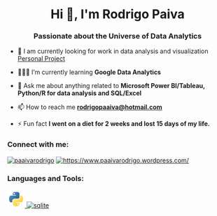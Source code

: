 <h1 align="center">Hi 👋, I'm Rodrigo Paiva</h1>
<h3 align="center">Passionate about the Universe of Data Analytics</h3>

- 🔭 I am currently looking for work in data analysis and visualization [Personal Project](https://paaivarodrigo.wordpress.com/)

- 👨🏻‍🔬 I’m currently learning **Google Data Analytics**

- 💬 Ask me about anything related to **Microsoft Power BI/Tableau, Python/R for data analysis and SQL/Excel**

- 📫 How to reach me **rodrigopaaiva@hotmail.com**

- ⚡ Fun fact **I went on a diet for 2 weeks and lost 15 days of my life.**

<h3 align="left">Connect with me:</h3>
<p align="left">
<a href="https://linkedin.com/in/paaivarodrigo" target="blank"><img align="center" src="https://raw.githubusercontent.com/rahuldkjain/github-profile-readme-generator/master/src/images/icons/Social/linked-in-alt.svg" alt="paaivarodrigo" height="30" width="40" /></a>
<a href="/https://paaivarodrigo.wordpress.com/" target="blank"><img align="center" src="https://raw.githubusercontent.com/rahuldkjain/github-profile-readme-generator/master/src/images/icons/Social/rss.svg" alt="https://www.paaivarodrigo.wordpress.com/" height="30" width="40" /></a>
</p>

<h3 align="left">Languages and Tools:</h3>
<p align="left"> <a href="https://www.python.org" target="_blank" rel="noreferrer"> <img src="https://raw.githubusercontent.com/devicons/devicon/master/icons/python/python-original.svg" alt="python" width="40" height="40"/> </a> <a href="https://www.sqlite.org/" target="_blank" rel="noreferrer"> <img src="https://www.vectorlogo.zone/logos/sqlite/sqlite-icon.svg" alt="sqlite" width="40" height="40"/> </a> </p>
